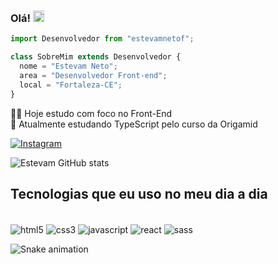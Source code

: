 ###  Olá! <img src="https://media.giphy.com/media/hvRJCLFzcasrR4ia7z/giphy.gif" width="18px">

```js
import Desenvolvedor from "estevamnetof";

class SobreMim extends Desenvolvedor {
  nome = "Estevam Neto";
  area = "Desenvolvedor Front-end";
  local = "Fortaleza-CE";
}
```

👨‍💻 Hoje estudo com foco no Front-End <br/>
🤯 Atualmente estudando TypeScript pelo curso da Origamid

[![Instagram](https://img.shields.io/badge/Instagram-E4405F?style=for-the-badge&logo=instagram&logoColor=white)](https://www.instagram.com/estevamnetof/)

![Estevam GitHub stats](https://github-readme-stats.vercel.app/api?username=estevamnetof&show_icons=true&theme=tokyonight)

## Tecnologias que eu uso no meu dia a dia

<div style="display: inline_block"><br/>
    <img align="center" alt="html5" src="https://img.shields.io/badge/HTML5-E34F26?style=for-the-badge&logo=html5&logoColor=white" />
    <img align="center" alt="css3" src="https://img.shields.io/badge/CSS3-1572B6?style=for-the-badge&logo=css3&logoColor=white" />
    <img align="center" alt="javascript" src="https://img.shields.io/badge/JavaScript-323330?style=for-the-badge&logo=javascript&logoColor=F7DF1E" />
    <img align="center" alt="react" src="https://img.shields.io/badge/React-20232A?style=for-the-badge&logo=react&logoColor=61DAFB" />
    <img align="center" alt="sass" src="https://img.shields.io/badge/Sass-CC6699?style=for-the-badge&logo=sass&logoColor=white" />
</div>

![Snake animation](https://github.com/estevamnetof/estevamnetof/blob/output/github-contribution-grid-snake.svg)
